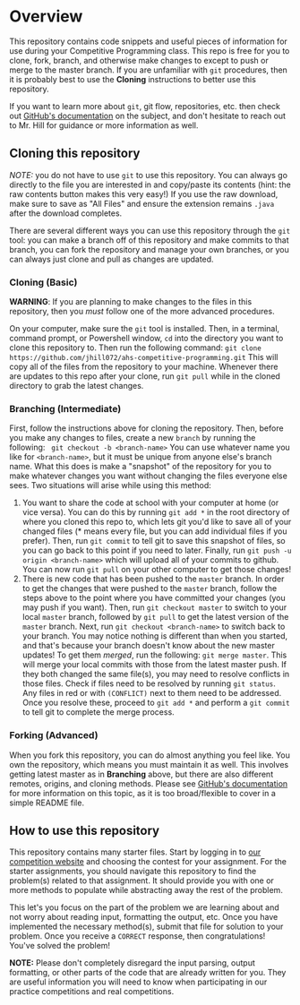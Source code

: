 # Overview
This repository contains code snippets and useful pieces of information for use
during your Competitive Programming class.
This repo is free for you to clone, fork, branch, and otherwise make changes to
except to push or merge to the master branch. If you are unfamiliar with `git`
procedures, then it is probably best to use the **Cloning** instructions to better
use this repository.

If you want to learn more about `git`, git flow, repositories, etc. then check
out [GitHub's documentation](https://docs.github.com/en) on the subject, and don't hesitate to reach out
to Mr. Hill for guidance or more information as well.

## Cloning this repository
_NOTE:_ you do not have to use `git` to use this repository. You can always go
directly to the file you are interested in and copy/paste its contents (hint:
the raw contents button makes this very easy!) If you use the raw download,
make sure to save as "All Files" and ensure the extension remains `.java`
after the download completes.

There are several different ways you can use this repository through the `git`
tool: you can make a branch off of this repository and make commits to that
branch, you can fork the repository and manage your own branches, or you can
always just clone and pull as changes are updated.

### Cloning (Basic)
**WARNING**: If you are planning to make changes to the files in this
repository, then you _must_ follow one of the more advanced procedures.

On your computer, make sure the `git` tool is installed. Then, in a terminal,
command prompt, or Powershell window, `cd` into the directory you want to clone
this repository to. Then run the following command:
`git clone https://github.com/jhill072/ahs-competitive-programming.git`
This will copy all of the files from the repository to your machine. Whenever
there are updates to this repo after your clone, run `git pull` while in the
cloned directory to grab the latest changes.

### Branching (Intermediate)
First, follow the instructions above for cloning the repository. Then, before
you make any changes to files, create a new `branch` by running the following:
` git checkout -b <branch-name>`
You can use whatever name you like for `<branch-name>`, but it must be unique
from anyone else's branch name. What this does is make a "snapshot" of the
repository for you to make whatever changes you want without changing the files
everyone else sees. Two situations will arise while using this method:
1. You want to share the code at school with your computer at home (or vice
versa). You can do this by running `git add *` in the root directory of where
you cloned this repo to, which lets git you'd like to save all of your changed
files (* means every file, but you can add individual files if you prefer).
Then, run `git commit` to tell git to save this snapshot of files, so you can
go back to this point if you need to later. Finally, run
`git push -u origin <branch-name>` which will upload all of your commits to
github. You can now run `git pull` on your other computer to get those changes!
2. There is new code that has been pushed to the `master` branch. In order to
get the changes that were pushed to the `master` branch, follow the steps above
to the point where you have committed your changes (you may push if you want).
Then, run `git checkout master` to switch to your local `master` branch,
followed by `git pull` to get the latest version of the `master` branch.
Next, run `git checkout <branch-name>` to switch back to your branch. You may
notice nothing is different than when you started, and that's because your
branch doesn't know about the new master updates! To get them _merged_, run the
following: `git merge master`. This will merge your local commits with those
from the latest master push. If they both changed the same file(s), you may need
to resolve conflicts in those files. Check if files need to be resolved by
running `git status`. Any files in red or with `(CONFLICT)` next to them need to
be addressed. Once you resolve these, proceed to `git add *` and perform a
`git commit` to tell git to complete the merge process.

### Forking (Advanced)
When you fork this repository, you can do almost anything you feel like. You own
the repository, which means you must maintain it as well. This involves getting
latest master as in **Branching** above, but there are also different remotes,
origins, and cloning methods. Please see [GitHub's documentation](https://docs.github.com/en/enterprise/2.13/user/articles/fork-a-repo)
for more information on this topic, as it is too broad/flexible to cover in a
simple README file.

## How to use this repository
This repository contains many starter files. Start by logging in to [our competition website](http://ahs-competitive-programming.com)
and choosing the contest for your assignment. For the starter assignments, you
should navigate this repository to find the problem(s) related to that
assignment. It should provide you with one or more methods to populate while
abstracting away the rest of the problem.

This let's you focus on the part of the problem we are learning about and not
worry about reading input, formatting the output, etc. Once you have implemented
the necessary method(s), submit that file for solution to your problem. Once you
receive a `CORRECT` response, then congratulations! You've solved the problem!

**NOTE:** Please don't completely disregard the input parsing, output
formatting, or other parts of the code that are already written for you. They
are useful information you will need to know when participating in our
practice competitions and real competitions.
